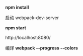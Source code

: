 
**npm install**

启动 webpack-dev-server

**npm start**

http://localhost:8080/

编译
**webpack --progress --colors**